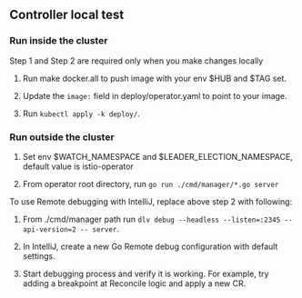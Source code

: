 ## Controller local test
### Run inside the cluster

Step 1 and Step 2 are required only when you make changes locally
1. Run make docker.all to push image with your env $HUB and $TAG set.

1. Update the `image:` field in deploy/operator.yaml to point to your image.

1. Run `kubectl apply -k deploy/`.

### Run outside the cluster
1. Set env $WATCH_NAMESPACE and $LEADER_ELECTION_NAMESPACE, default value is istio-operator

1. From operator root directory, run `go run ./cmd/manager/*.go server `

To use Remote debugging with IntelliJ, replace above step 2 with following:

1. From ./cmd/manager path run
`
dlv debug --headless --listen=:2345 --api-version=2 -- server
`.

1. In IntelliJ, create a new Go Remote debug configuration with default settings.

1. Start debugging process and verify it is working. For example, try adding a breakpoint at Reconcile logic and apply a new CR.
